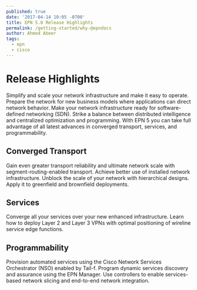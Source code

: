 ```yaml
---
published: true
date: '2017-04-14 10:05 -0700'
title: EPN 5.0 Release Highlights
permalink: /getting-started/why-@epndocs
author: Ahmed Abeer
tags:
  - epn
  - cisco
---
```


<h1>Release Highlights</h1>
Simplify and scale your network infrastructure and make it easy to operate. Prepare the network for new business models where applications can direct network behavior. Make your network infrastructure ready for software-defined networking (SDN). Strike a balance between distributed intelligence and centralized optimization and programming. With EPN 5 you can take full advantage of all latest advances in converged transport, services, and programmability.

<h2>Converged Transport</h2>
Gain even greater transport reliability and ultimate network scale with segment-routing-enabled transport. Achieve better use of installed network infrastructure. Unblock the scale of your network with hierarchical designs. Apply it to greenfield and brownfield deployments.

<h2>Services</h2>
Converge all your services over your new enhanced infrastructure. Learn how to deploy Layer 2 and Layer 3 VPNs with optimal positioning of wireline service edge functions.

<h2>Programmability</h2>
Provision automated services using the Cisco Network Services Orchestrator (NSO) enabled by Tail-f. Program dynamic services discovery and assurance using the EPN Manager. Use controllers to enable services-based network slicing and end-to-end network integration.

